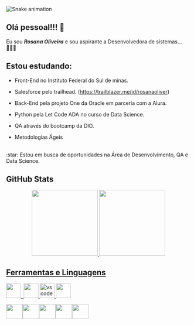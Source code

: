![Snake animation](https://github.com/SanaOliver/SanaOliver/blob/output/github-contribution-grid-snake.svg) 

## Olá pessoal!!! 👋

Eu sou ***Rosana Oliveira*** e sou aspirante a Desenvolvedora de sistemas...👩🏾‍💻

## Estou estudando:

* Front-End no Instituto Federal do Sul de minas.

* Salesforce pelo trailhead. (https://trailblazer.me/id/rosanaoliver)

* Back-End pela projeto One da Oracle em parceria com a Alura.

* Python pela Let Code ADA no curso de Data Science.

* QA através do bootcamp da DIO.

* Metodologias Ágeis 

<br>
:star: Estou em busca de oportunidades na Área de Desenvolvimento, QA e Data Science.
<br>

## GitHub Stats
<div align="center">
  <a href="https://github.com/SanaOliver">
  <img height="180em" src="https://github-readme-stats.vercel.app/api?username=SanaOliver&show_icons=true&theme=radical&include_all_commits=true&count_private=true"/>
  <img height="180em" src="https://github-readme-stats.vercel.app/api/top-langs/?username=SanaOliver&layout=compact&langs_count=7&theme=dracula"/>
</div>

## Ferramentas e Linguagens

  <img src="https://cdn.jsdelivr.net/gh/devicons/devicon/icons/git/git-original.svg" width="40" height="40"/> <img>
   <img src="https://cdn.jsdelivr.net/gh/devicons/devicon/icons/github/github-original.svg" width="40" height="40" />
   <img src="https://cdn.jsdelivr.net/gh/devicons/devicon/icons/vscode/vscode-original.svg" alt="vscode" width="40" height="40"/>
  <img src="https://cdn.jsdelivr.net/gh/devicons/devicon/icons/intellij/intellij-plain.svg" width="40" height="40"/>

  
  
  
  
  
  
  
 
  <img src="https://cdn.jsdelivr.net/gh/devicons/devicon/icons/python/python-original-wordmark.svg" width="45" height="40"/><img src="https://cdn.jsdelivr.net/gh/devicons/devicon/icons/java/java-original-wordmark.svg" width="45" height="40"/><img src="https://cdn.jsdelivr.net/gh/devicons/devicon/icons/javascript/javascript-plain.svg" width="45" height="40" /><img src="https://cdn.jsdelivr.net/gh/devicons/devicon/icons/css3/css3-plain-wordmark.svg" width="45" height="40" /><img src="https://cdn.jsdelivr.net/gh/devicons/devicon/icons/html5/html5-plain-wordmark.svg" width="45" height="40" />



 


  
  
  
  
  
  











<!--
**SanaOliver/SanaOliver** is a ✨ _special_ ✨ repository because its `README.md` (this file) appears on your GitHub profile.







